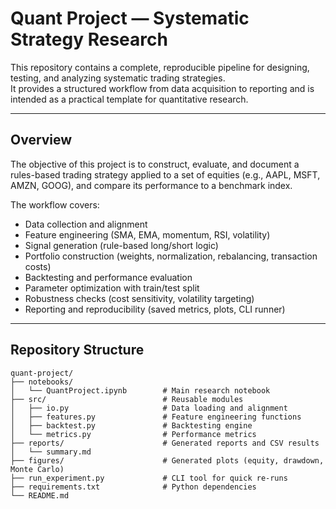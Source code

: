 # Quant Project — Systematic Strategy Research

This repository contains a complete, reproducible pipeline for designing, testing, and analyzing systematic trading strategies.  
It provides a structured workflow from data acquisition to reporting and is intended as a practical template for quantitative research.

---

## Overview

The objective of this project is to construct, evaluate, and document a rules-based trading strategy applied to a set of equities (e.g., AAPL, MSFT, AMZN, GOOG), and compare its performance to a benchmark index.

The workflow covers:

- Data collection and alignment
- Feature engineering (SMA, EMA, momentum, RSI, volatility)
- Signal generation (rule-based long/short logic)
- Portfolio construction (weights, normalization, rebalancing, transaction costs)
- Backtesting and performance evaluation
- Parameter optimization with train/test split
- Robustness checks (cost sensitivity, volatility targeting)
- Reporting and reproducibility (saved metrics, plots, CLI runner)

---

## Repository Structure

```text
quant-project/
├── notebooks/
│   └── QuantProject.ipynb        # Main research notebook
├── src/                          # Reusable modules
│   ├── io.py                     # Data loading and alignment
│   ├── features.py               # Feature engineering functions
│   ├── backtest.py               # Backtesting engine
│   └── metrics.py                # Performance metrics
├── reports/                      # Generated reports and CSV results
│   └── summary.md
├── figures/                      # Generated plots (equity, drawdown, Monte Carlo)
├── run_experiment.py             # CLI tool for quick re-runs
├── requirements.txt              # Python dependencies
└── README.md
